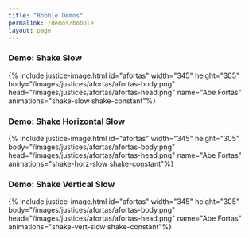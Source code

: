 ```yaml
---
title: "Bobble Demos"
permalink: /demos/bobble
layout: page
---
```


### Demo: Shake Slow

{% include justice-image.html id="afortas" width="345" height="305" body="/images/justices/afortas/afortas-body.png" head="/images/justices/afortas/afortas-head.png" name="Abe Fortas" animations="shake-slow shake-constant"%}

### Demo: Shake Horizontal Slow

{% include justice-image.html id="afortas" width="345" height="305" body="/images/justices/afortas/afortas-body.png" head="/images/justices/afortas/afortas-head.png" name="Abe Fortas" animations="shake-horz-slow shake-constant"%}

### Demo: Shake Vertical Slow

{% include justice-image.html id="afortas" width="345" height="305" body="/images/justices/afortas/afortas-body.png" head="/images/justices/afortas/afortas-head.png" name="Abe Fortas" animations="shake-vert-slow shake-constant"%}
